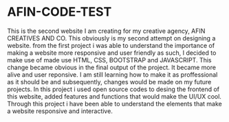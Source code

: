 # AFIN-CODE-TEST
This is the second website I am creating for my creative agency, AFIN CREATIVES AND CO.
This obviously is my second attempt on designing a website. from the first project i was able to understand the importance of making a website more responsive and user friendly as such,
I decided to make use of made use HTML, CSS, BOOTSTRAP and JAVASCRIPT. This change became obvious in the final output of the project. It became more alive and user reponsive. I am still learning how to make it as proffessional as it should be and subsequently, changes would be made on my future projects.
In this project i used open source codes to desing the frontend of this website, added features and functions that would make the UI/UX cool.
Through this project i have been able to understand the elements that make a website responsive and interactive.
